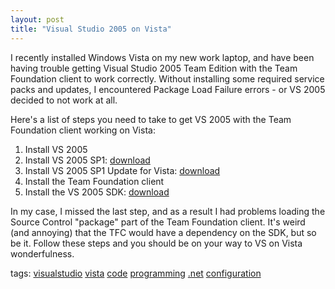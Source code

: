 ```yaml
---
layout: post
title: "Visual Studio 2005 on Vista"
---
```


<p>I recently installed Windows Vista on my new work laptop, and have been having trouble getting Visual Studio 2005 Team Edition with the Team Foundation client to work correctly.  Without installing some required service packs and updates, I encountered Package Load Failure errors - or VS 2005 decided to not work at all.  </p>
  
<p>Here's a list of steps you need to take to get VS 2005 with the Team Foundation client working on Vista:</p>
  
<ol>   
<li>Install VS 2005</li>   
<li>Install VS 2005 SP1: <a href="http://www.microsoft.com/downloads/details.aspx?familyid=bb4a75ab-e2d4-4c96-b39d-37baf6b5b1dc" target="_blank">download</a></li>   
<li>Install VS 2005 SP1 Update for Vista: <a href="http://www.microsoft.com/downloads/details.aspx?familyid=fb6bb56a-10b7-4c05-b81c-5863284503cf" target="_blank">download</a></li>   
<li>Install the Team Foundation client</li>   
<li>Install the VS 2005 SDK: <a href="http://www.microsoft.com/downloads/details.aspx?FamilyID=7e0fdd66-698a-4e6a-b373-bd0642847ab7&amp;DisplayLang=en" target="_blank">download</a></li> 
</ol>  
<p>In my case, I missed the last step, and as a result I had problems loading the Source Control "package" part of the Team Foundation client.  It's weird (and annoying) that the TFC would have a dependency on the SDK, but so be it.  Follow these steps and you should be on your way to VS on Vista wonderfulness.</p>
  
<p class="tags">tags: <a href="http://technorati.com/tag/visualstudio" target="_blank" rel="tag">visualstudio</a> <a href="http://technorati.com/tag/vista" target="_blank" rel="tag">vista</a> <a href="http://technorati.com/tag/code" target="_blank" rel="tag">code</a> <a href="http://technorati.com/tag/programming" target="_blank" rel="tag">programming</a> <a href="http://technorati.com/tag/.net" target="_blank" rel="tag">.net</a> <a href="http://technorati.com/tag/configuration" target="_blank" rel="tag">configuration</a>  </p>
 
